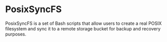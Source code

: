 # PosixSyncFS
PosixSyncFS is a set of Bash scripts that allow users to create a real POSIX filesystem and sync it to a remote storage bucket for backup and recovery purposes. 
